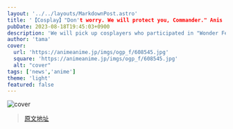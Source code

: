 ```yaml
---
layout: '../../layouts/MarkdownPost.astro'
title: '【Cosplay】"Don't worry. We will protect you, Commander." Anis from "Victory Goddess: NIKKE" with a reliable and beautiful back! Popular cosplayer Saaya Mimaru [9 photos]'
pubDate: 2023-08-18T19:45:03+0900
description: 'We will pick up cosplayers who participated in "Wonder Festival 2023 Summer" held at Makuhari Messe in Chiba Prefecture on July 30th.'
author: 'tama'
cover:
  url: 'https://animeanime.jp/imgs/ogp_f/608545.jpg'
  square: 'https://animeanime.jp/imgs/ogp_f/608545.jpg'
  alt: "cover"
tags: ['news','anime']
theme: 'light'
featured: false
---
```


![cover](https://animeanime.jp/imgs/ogp_f/608545.jpg)


>[原文地址](https://animeanime.jp/article/2023/08/18/79352.html)  
